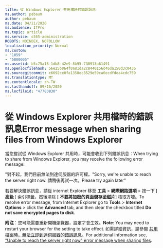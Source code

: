 ```yaml
---
title: 從 Windows Explorer 共用檔時的錯誤訊息
ms.author: pebaum
author: pebaum
ms.date: 04/21/2020
ms.audience: ITPro
ms.topic: article
ms.service: o365-administration
ROBOTS: NOINDEX, NOFOLLOW
localization_priority: Normal
ms.custom:
- "1059"
- "5800005"
ms.assetid: b5c75a18-1db8-42e9-8b95-730913a61491
ms.openlocfilehash: 56e25b064f0a81da2c8440156d46da150d3c0436
ms.sourcegitcommit: c6692ce0fa1358ec3529e59ca0ecdfdea4cdc759
ms.translationtype: MT
ms.contentlocale: zh-TW
ms.lasthandoff: 09/15/2020
ms.locfileid: "47783830"
---
```

# <a name="error-message-when-sharing-files-from-windows-explorer"></a><span data-ttu-id="53dfa-102">從 Windows Explorer 共用檔時的錯誤訊息</span><span class="sxs-lookup"><span data-stu-id="53dfa-102">Error message when sharing files from Windows Explorer</span></span>

<span data-ttu-id="53dfa-103">當您嘗試從 Windows Explorer 共用時，可能會收到下列錯誤訊息：</span><span class="sxs-lookup"><span data-stu-id="53dfa-103">When trying to share from Windows Explorer, you may receive the following error message:</span></span>
  
<span data-ttu-id="53dfa-104">"對不起，我們目前無法到達伺服器的許可權。</span><span class="sxs-lookup"><span data-stu-id="53dfa-104">"Sorry, we're unable to reach the server right now.</span></span> <span data-ttu-id="53dfa-105">請稍後再試一次。</span><span class="sxs-lookup"><span data-stu-id="53dfa-105">Please try again later"</span></span>
  
<span data-ttu-id="53dfa-106">若要解決錯誤訊息，請從 internet Explorer 移至 **工具** \> **網際網路選項** \> 按一下 [ **高級** ] 索引標籤，然後清除 [ **不要將加密的頁面儲存至磁片**] 核取方塊。</span><span class="sxs-lookup"><span data-stu-id="53dfa-106">To resolve error message, from Internet Explorer go to **Tools** \> **Internet Options** \> click the **Advanced** tab, and then clear the checkbox titled **Do not save encrypted pages to disk**.</span></span>
  
 <span data-ttu-id="53dfa-107">**附注**：您可能需要重新開機瀏覽器，設定才會生效。</span><span class="sxs-lookup"><span data-stu-id="53dfa-107">**Note**: You may need to restart your browser for the setting to take effect.</span></span> <span data-ttu-id="53dfa-108">如需詳細資訊，請參閱 [共用檔案時，無法立即到達伺服器的錯誤訊息](https://go.microsoft.com/fwlink/?linkid=2022914)。</span><span class="sxs-lookup"><span data-stu-id="53dfa-108">For additional information see, ["Unable to reach the server right now" error message when sharing files](https://go.microsoft.com/fwlink/?linkid=2022914).</span></span>
  